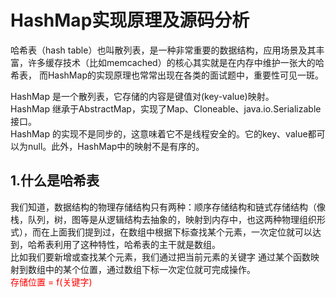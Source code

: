 # HashMap实现原理及源码分析
  哈希表（hash table）也叫散列表，是一种非常重要的数据结构，应用场景及其丰富，许多缓存技术（比如memcached）的核心其实就是在内存中维护一张大的哈希表，
而HashMap的实现原理也常常出现在各类的面试题中，重要性可见一斑。

  HashMap 是一个散列表，它存储的内容是键值对(key-value)映射。</br>
  HashMap 继承于AbstractMap，实现了Map、Cloneable、java.io.Serializable接口。</br>
  HashMap 的实现不是同步的，这意味着它不是线程安全的。它的key、value都可以为null。此外，HashMap中的映射不是有序的。</br>

## 1.什么是哈希表
我们知道，数据结构的物理存储结构只有两种：顺序存储结构和链式存储结构（像栈，队列，树，图等是从逻辑结构去抽象的，映射到内存中，也这两种物理组织形式），而在上面我们提到过，在数组中根据下标查找某个元素，一次定位就可以达到，哈希表利用了这种特性，哈希表的主干就是数组。  
比如我们要新增或查找某个元素，我们通过把当前元素的关键字 通过某个函数映射到数组中的某个位置，通过数组下标一次定位就可完成操作。  
                           <font color=red>存储位置 = f(关键字)</font>  
